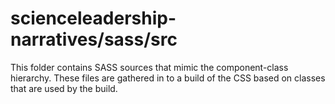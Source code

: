 # scienceleadership-narratives/sass/src

This folder contains SASS sources that mimic the component-class hierarchy. These files
are gathered in to a build of the CSS based on classes that are used by the build.
